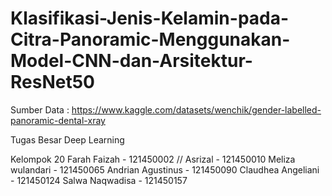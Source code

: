 # Klasifikasi-Jenis-Kelamin-pada-Citra-Panoramic-Menggunakan-Model-CNN-dan-Arsitektur-ResNet50
Sumber Data : https://www.kaggle.com/datasets/wenchik/gender-labelled-panoramic-dental-xray

Tugas Besar Deep Learning

Kelompok 20 
Farah Faizah       - 121450002 //
Asrizal            - 121450010
Meliza wulandari   - 121450065
Andrian Agustinus  - 121450090
Claudhea Angeliani - 121450124
Salwa Naqwadisa    - 121450157

